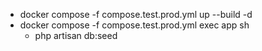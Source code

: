 - docker compose -f compose.test.prod.yml up --build -d
- docker compose -f compose.test.prod.yml exec app sh
    - php artisan db:seed
